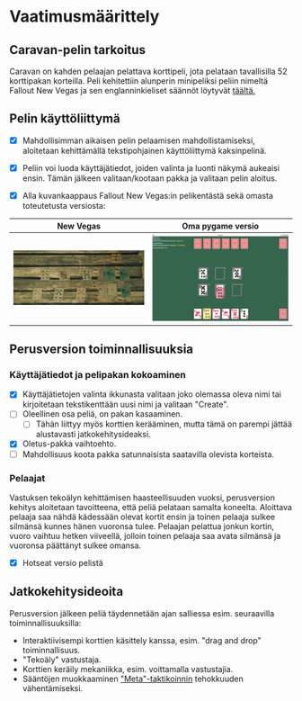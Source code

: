 # Vaatimusmäärittely

## Caravan-pelin tarkoitus

Caravan on kahden pelaajan pelattava korttipeli, jota pelataan tavallisilla 52 korttipakan korteilla. Peli kehitettiin alunperin minipeliksi peliin nimeltä Fallout New Vegas ja sen englanninkieliset säännöt löytyvät [täältä.](https://fallout.fandom.com/wiki/Caravan_(game)#Background)


## Pelin käyttöliittymä

- [x] Mahdollisimman aikaisen pelin pelaamisen mahdollistamiseksi, aloitetaan kehittämällä tekstipohjainen käyttöliittymä kaksinpelinä.

- [x] Peliin voi luoda käyttäjätiedot, joiden valinta ja luonti näkymä aukeaisi ensin. Tämän jälkeen valitaan/kootaan pakka ja valitaan pelin aloitus.

- [x] Alla kuvankaappaus Fallout New Vegas:in pelikentästä sekä omasta toteutetusta versiosta:

New Vegas             |  Oma pygame versio
:-------------------------:|:-------------------------:
![](./kuvat/pelikentta_hahmotelma.png)  |  ![](./kuvat/caravan_gameboard.png)

## Perusversion toiminnallisuuksia

### Käyttäjätiedot ja pelipakan kokoaminen

- [x] Käyttäjätietojen valinta ikkunasta valitaan joko olemassa oleva nimi tai kirjoitetaan tekstikenttään uusi nimi ja valitaan "Create". 
- [ ] Oleellinen osa peliä, on pakan kasaaminen.
  - [ ] Tähän liittyy myös korttien kerääminen, mutta tämä on parempi jättää alustavasti jatkokehitysideaksi.
- [x] Oletus-pakka vaihtoehto.
- [ ] Mahdollisuus koota pakka satunnaisista saatavilla olevista korteista. 

### Pelaajat

Vastuksen tekoälyn kehittämisen haasteellisuuden vuoksi, perusversion kehitys aloitetaan tavoitteena, että peliä pelataan samalta koneelta. Aloittava pelaaja saa nähdä kädessään olevat kortit ensin ja toinen pelaaja sulkee silmänsä kunnes hänen vuoronsa tulee. Pelaajan pelattua jonkun kortin, vuoro vaihtuu hetken viiveellä, jolloin toinen pelaaja saa avata silmänsä ja vuoronsa päättänyt sulkee omansa.
- [x] Hotseat versio pelistä

## Jatkokehitysideoita

Perusversion jälkeen peliä täydennetään ajan salliessa esim. seuraavilla toiminnallisuuksilla:

- Interaktiivisempi korttien käsittely kanssa, esim. "drag and drop" toiminnallisuus. 
- "Tekoäly" vastustaja.
- Korttien keräily mekaniikka, esim. voittamalla vastustajia.
- Sääntöjen muokkaaminen ["Meta"-taktikoinnin](https://fallout.fandom.com/wiki/Caravan_(game)#cite_note-1) tehokkuuden vähentämiseksi.
